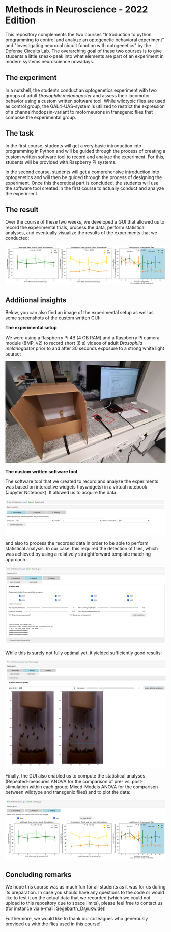 # Methods in Neuroscience - 2022 Edition

This repository complements the two courses "Introduction to python programming to control and analyze an optogenetic behavioral experiment" 
and "Investigating neuronal circuit function with optogenetics" by the [Defense Circuits Lab](https://www.defense-circuits-lab.com/).
The overarching goal of these two courses is to give students a little sneak-peak into what elements are part of an experiment 
in modern systems neuroscience nowadays. 

## The experiment

In a nutshell, the students conduct an optogenetics experiment with two groups of adult *Drosophila melanogaster* and assess their locomotor behavior 
using a custom written software tool. While wildtypic flies are used as control group, the GAL4-UAS-system is utilized to restrict the expression 
of a channelrhodopsin-variant to motorneurons in transgenic flies that compose the experimental group.

## The task

In the first course, students will get a very basic introduction into programming in Python and will be guided through the process of creating a 
custom written software tool to record and analyze the experiment. For this, students will be provided with Raspberry Pi systems.

In the second course, students will get a comprehensive introduction into optogenetics and will then be guided through the process of designing the experiment.
Once this theoretical part is concluded, the students will use the software tool created in the first course to actually conduct and analyze the experiment.


## The result

Over the course of these two weeks, we developed a GUI that allowed us to record the experimental trials, process the data, perform statistical analyses,
and eventually visualize the results of the experiments that we conducted:

![Results_2022](additional_files/statistical_analyses.png)

## Additional insights

Below, you can also find an image of the experimental setup as well as some screenshots of the custom written GUI:

**The experimental setup**

We were using a Raspberry Pi 4B (4 GB RAM) and a Raspberry Pi camera module (8MP, v2) to record short (8 s) videos of adult *Drosophila melanogaster* prior to
and after 30 seconds exposure to a strong white light source:

![Experimental_setup](additional_files/experimental_setup.png)

**The custom written software tool**

The software tool that we created to record and analyze the experiments was based on interactive widgets (Ipywidgets) in a virtual notebook (Jupyter Notebook).
It allowed us to acquire the data:

![Recording_screen](additional_files/screenshot_recording.png)

and also to process the recorded data in order to be able to perform statistical analysis. In our case, this required the detection of flies, which was achieved
by using a relatively straightforward template matching approach. 

![Detection_screen](additional_files/screenshot_detection.png)

While this is surely not fully optimal yet, it yielded sufficiently good results:

![Inspection_screen](additional_files/screenshot_inspection.png)

Finally, the GUI also enabled us to compute the statistical analyses (Repeated-measures ANOVA for the comparison of pre- vs. post- stimulation within each group; 
Mixed-Models ANOVA for the comparison between wildtype and transgenic flies) and to plot the data:

![Results_screen](additional_files/screenshot_results.png)

## Concluding remarks

We hope this course was as much fun for all students as it was for us during its preparation. In case you should have any questions to the code or would like to test it
on the actual data that we recorded (which we could not upload to this repository due to space limits), please feel free to contact us
(for instance via e-mail: Segebarth_D@ukw.de)!

Furthermore, we would like to thank our colleagues who generously provided us with the flies used in this course!


